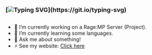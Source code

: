 ### [![Typing SVG](https://readme-typing-svg.herokuapp.com?color=E1F700&lines=Hello%2C+I'm+PedroMP.;Welcome+to+my+github+profile.)](https://git.io/typing-svg)
##
- 🔭 I’m currently working on a Rage:MP Server (Project).
- 🌱 I’m currently learning some languages.
- 💬 Ask me about something!
- ⚡ See my website: [Click here](http://pedrompdev.ml)




